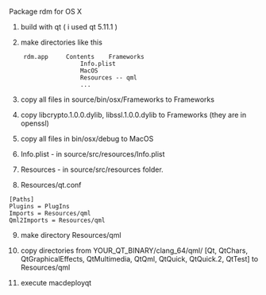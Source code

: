 Package rdm for OS X

1. build with qt ( i used qt 5.11.1 )

2. make directories like this
```
	rdm.app		Contents	Frameworks  
					Info.plist
					MacOS
					Resources -- qml
					...
```
3. copy all files in source/bin/osx/Frameworks to Frameworks

4. copy libcrypto.1.0.0.dylib, libssl.1.0.0.dylib to Frameworks (they are in openssl)

5. copy all files in bin/osx/debug to MacOS

6. Info.plist - in source/src/resources/Info.plist

7. Resources - in source/src/resources folder.

8. Resources/qt.conf

```
[Paths]
Plugins = PlugIns
Imports = Resources/qml
Qml2Imports = Resources/qml
```

9. make directory Resources/qml

10. copy directories from YOUR_QT_BINARY/clang_64/qml/ [Qt, QtChars, QtGraphicalEffects, QtMultimedia, QtQml, QtQuick, QtQuick.2, QtTest] to Resources/qml

11. execute macdeployqt
